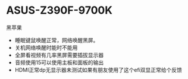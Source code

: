 # ASUS-Z390F-9700K
黑苹果
- 睡眠键鼠唤醒正常，网络唤醒黑屏。
- 关机网络唤醒时能时不能用
- 全屏看视频有几率黑屏需要插拔显示器
- 音频使用15可以使用主板和面板的输出
- HDMI正常dp无显示器未测试如果有朋友使用了这个efi双显正常给个反馈

